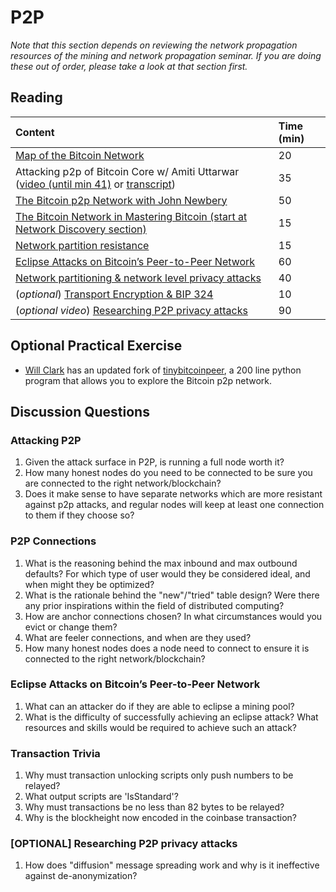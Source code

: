 # P2P

_Note that this section depends on reviewing the network propagation resources of the mining and network propagation seminar. If you are doing these out of order, please take a look at that section first._

## Reading

| Content | Time \(min\) |
| :--- | :--- |
| [Map of the Bitcoin Network](https://medium.com/@gloriazhao/map-of-the-bitcoin-network-c6f2619a76f3) | 20 |
| Attacking p2p of Bitcoin Core w/ Amiti Uttarwar \([video \(until min 41\)](https://youtu.be/H-wH6mY9pZo?t=257) or [transcript](https://btctranscripts.com/la-bitdevs/2020-04-16-amiti-uttarwar-attacking-bitcoin-core/)\) | 35 |
| [The Bitcoin p2p Network with John Newbery](https://btctranscripts.com/scalingbitcoin/stanford-2017/edgeplusplus/p2p-john-newbery/) | 50 |
| [The Bitcoin Network in Mastering Bitcoin \(start at Network Discovery section\)](https://github.com/bitcoinbook/bitcoinbook/blob/b5a7b5df3eddb332311ed97af09b678257ce62ca/ch08.asciidoc#network-discovery) | 15 |
| [Network partition resistance](https://gist.github.com/sdaftuar/c2a3320c751efb078a7c1fd834036cb0) | 15 |
| [Eclipse Attacks on Bitcoin’s Peer-to-Peer Network](https://eprint.iacr.org/2015/263.pdf) | 60 |
| [Network partitioning & network level privacy attacks](http://btctranscripts.com/chaincode-labs/2019-06-12-ethan-heilman-network-partitioning-attacks/) | 40 |
| \(_optional_\) [Transport Encryption & BIP 324](https://bip324.com/) | 10 |
| \(_optional video_\) [Researching P2P privacy attacks](https://youtu.be/qKNEUfnYue0) | 90 |

## Optional Practical Exercise

- [Will Clark](https://github.com/willcl-ark) has an updated fork of [tinybitcoinpeer](https://github.com/willcl-ark/tinybitcoinpeer), a 200 line python program that allows you to explore the Bitcoin p2p network.

## Discussion Questions

### Attacking P2P

1. Given the attack surface in P2P, is running a full node worth it?
2. How many honest nodes do you need to be connected to be sure you are connected to the right network/blockchain?
3. Does it make sense to have separate networks which are more resistant against p2p attacks, and regular nodes will keep at least one connection to them if they choose so?

### P2P Connections

1. What is the reasoning behind the max inbound and max outbound defaults? For which type of user would they be considered ideal, and when might they be optimized?
2. What is the rationale behind the "new"/"tried" table design? Were there any prior inspirations within the field of distributed computing?
3. How are anchor connections chosen? In what circumstances would you evict or change them?
4. What are feeler connections, and when are they used?
5. How many honest nodes does a node need to connect to ensure it is connected to the right network/blockchain?

### Eclipse Attacks on Bitcoin’s Peer-to-Peer Network

1. What can an attacker do if they are able to eclipse a mining pool?
2. What is the difficulty of successfully achieving an eclipse attack? What resources and skills would be required to achieve such an attack?

### Transaction Trivia

1. Why must transaction unlocking scripts only push numbers to be relayed?
2. What output scripts are 'IsStandard'?
3. Why must transactions be no less than 82 bytes to be relayed?
4. Why is the blockheight now encoded in the coinbase transaction?

### \[OPTIONAL\] Researching P2P privacy attacks

1. How does "diffusion" message spreading work and why is it ineffective against de-anonymization?
